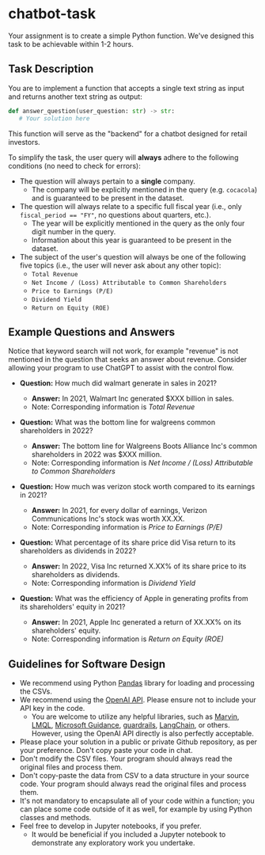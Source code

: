 # chatbot-task

Your assignment is to create a simple Python function. We've designed this task to be achievable within 1-2 hours.

## Task Description
You are to implement a function that accepts a single text string as input and returns another text string as output:

```python
def answer_question(user_question: str) -> str:
   # Your solution here
```

This function will serve as the "backend" for a chatbot designed for retail investors.

To simplify the task, the user query will **always** adhere to the following conditions (no need to check for errors):

- The question will always pertain to a **single** company.
  - The company will be explicitly mentioned in the query (e.g. `cocacola`) and is guaranteed to be present in the dataset.
- The question will always relate to a specific full fiscal year (i.e., only `fiscal_period == "FY"`, no questions about quarters, etc.).
   - The year will be explicitly mentioned in the query as the only four digit number in the query.
   - Information about this year is guaranteed to be present in the dataset.
- The subject of the user's question will always be one of the following five topics (i.e., the user will never ask about any other topic):
   - `Total Revenue`
   - `Net Income / (Loss) Attributable to Common Shareholders`
   - `Price to Earnings (P/E)`
   - `Dividend Yield`
   - `Return on Equity (ROE)`
 
## Example Questions and Answers

Notice that keyword search will not work, for example "revenue" is not mentioned in the question that seeks an answer about revenue. Consider allowing your program to use ChatGPT to assist with the control flow.

- **Question:** How much did walmart generate in sales in 2021?
   - **Answer:** In 2021, Walmart Inc generated $XXX billion in sales.
   - Note: Corresponding information is *Total Revenue*

- **Question:** What was the bottom line for walgreens common shareholders in 2022?
   - **Answer:** The bottom line for Walgreens Boots Alliance Inc's common shareholders in 2022 was $XXX million.
   - Note: Corresponding information is *Net Income / (Loss) Attributable to Common Shareholders*

- **Question:** How much was verizon stock worth compared to its earnings in 2021?
   - **Answer:** In 2021, for every dollar of earnings, Verizon Communications Inc's stock was worth XX.XX.
   - Note: Corresponding information is *Price to Earnings (P/E)*

- **Question:** What percentage of its share price did Visa return to its shareholders as dividends in 2022?
   - **Answer:** In 2022, Visa Inc returned X.XX% of its share price to its shareholders as dividends.
   - Note: Corresponding information is *Dividend Yield*

- **Question:** What was the efficiency of Apple in generating profits from its shareholders' equity in 2021?
   - **Answer:** In 2021, Apple Inc generated a return of XX.XX% on its shareholders' equity.
   - Note: Corresponding information is *Return on Equity (ROE)*
  
## Guidelines for Software Design

- We recommend using Python [Pandas](https://pandas.pydata.org/) library for loading and processing the CSVs.
- We recommend using the [OpenAI API](https://platform.openai.com/docs/quickstart). Please ensure not to include your API key in the code.
   - You are welcome to utilize any helpful libraries, such as [Marvin](https://www.askmarvin.ai/), [LMQL](https://lmql.ai/), [Microsoft Guidance](https://github.com/microsoft/guidance), [guardrails](https://shreyar.github.io/guardrails), [LangChain](https://python.langchain.com/docs/get_started/introduction.html), or others. However, using the OpenAI API directly is also perfectly acceptable.
- Please place your solution in a public or private Github repository, as per your preference. Don't copy paste your code in chat.
- Don't modify the CSV files. Your program should always read the original files and process them.
- Don't copy-paste the data from CSV to a data structure in your source code. Your program should always read the original files and process them.
- It's not mandatory to encapsulate all of your code within a function; you can place some code outside of it as well, for example by using Python classes and methods.
- Feel free to develop in Jupyter notebooks, if you prefer.
   - It would be beneficial if you included a Jupyter notebook to demonstrate any exploratory work you undertake.
